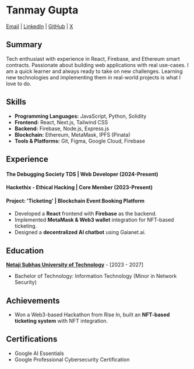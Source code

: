 # Tanmay Gupta

[Email](mailto:tanmaygupta.0215@gmail.com) | [LinkedIn](https://www.linkedin.com/in/tanmay-gupta-858018287) | [GitHub](https://github.com/Tanmay0215) | [X](https://x.com/Tanman628)

## Summary

Tech enthusiast with experience in React, Firebase, and Ethereum smart contracts. Passionate about building web applications with real use-cases. I am a quick learner and always ready to take on new challenges. Learning new technologies and implementing them in real-world projects is what I love to do.

## Skills

- **Programming Languages:** JavaScript, Python, Solidity
- **Frontend:** React, Next.js, Tailwind CSS
- **Backend:** Firebase, Node.js, Express.js
- **Blockchain:** Ethereum, MetaMask, IPFS (Pinata)
- **Tools & Platforms:** Git, Figma, Google Cloud, Firebase

## Experience

#### The Debugging Society TDS | Web Developer (2024-Present)

#### Hackethix - Ethical Hacking | Core Member (2023-Present)

#### Project: 'Ticketing' | Blockchain Event Booking Platform

- Developed a **React** frontend with **Firebase** as the backend.
- Implemented **MetaMask & Web3 wallet** integration for NFT-based ticketing.
- Designed a **decentralized AI chatbot** using Gaianet.ai.

## Education

[**Netaji Subhas University of Technology**](https://www.nsut.ac.in/) - [2023 - 2027]

- Bachelor of Technology: Information Technology (Minor in Network Security)

## Achievements

- Won a Web3-based Hackathon from Rise In, built an **NFT-based ticketing system** with NFT integration.

## Certifications

- Google AI Essentials
- Google Professional Cybersecurity Certification
